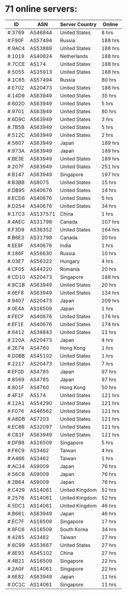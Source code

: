 # 71 online servers:

| ID | ASN | Server Country | Online |
| ------ | ------ | ------ | ------ |
| #.3769 | AS46844 | United States | 8 hrs |
| #.F90F | AS57494 | Russia | 188 hrs |
| #.9AC4 | AS53889 | United States | 188 hrs |
| #.1019 | AS40824 | Netherlands | 188 hrs |
| #.7CCE | AS174 | United States | 188 hrs |
| #.5055 | AS35913 | United States | 188 hrs |
| #.1C65 | AS57494 | Russia | 80 hrs |
| #.E702 | AS20473 | United States | 188 hrs |
| #.14D9 | AS63949 | United States | 35 hrs |
| #.602D | AS63949 | United States | 5 hrs |
| #.9701 | AS63949 | United States | 80 hrs |
| #.6D9C | AS63949 | United States | 3 hrs |
| #.7B5B | AS63949 | United States | 5 hrs |
| #.512C | AS63949 | United States | 2 hrs |
| #.5607 | AS63949 | Japan | 189 hrs |
| #.973A | AS63949 | Japan | 189 hrs |
| #.BE3E | AS63949 | United States | 189 hrs |
| #.207F | AS63949 | United States | 251 hrs |
| #.B147 | AS63949 | Singapore | 197 hrs |
| #.B3BB | AS8075 | United States | 15 hrs |
| #.DB95 | AS40676 | United States | 14 hrs |
| #.ECD6 | AS40676 | United States | 5 hrs |
| #.D254 | AS40676 | United States | 34 hrs |
| #.17C3 | AS137571 | China | 1 hrs |
| #.4AEC | AS31798 | Canada | 107 hrs |
| #.F3D9 | AS36352 | United States | 164 hrs |
| #.B6E3 | AS31798 | Canada | 20 hrs |
| #.EE8F | AS40676 | India | 1 hrs |
| #.186F | AS56630 | Russia | 10 hrs |
| #.03E7 | AS56322 | Hungary | 4 hrs |
| #.CF05 | AS44220 | Romania | 20 hrs |
| #.CD10 | AS20473 | Singapore | 188 hrs |
| #.8C1B | AS63949 | United States | 20 hrs |
| #.6EF8 | AS63949 | United States | 134 hrs |
| #.9407 | AS20473 | Japan | 209 hrs |
| #.0E4A | AS16509 | Japan | 1 hrs |
| #.FECF | AS40676 | United States | 176 hrs |
| #.EF1E | AS40676 | United States | 174 hrs |
| #.6412 | AS38843 | United States | 11 hrs |
| #.220A | AS20473 | Japan | 4 hrs |
| #.2E74 | AS4760 | Hong Kong | 1 hrs |
| #.D0BB | AS45102 | United States | 1 hrs |
| #.2217 | AS20473 | United States | 7 hrs |
| #.EF0D | AS4785 | Japan | 97 hrs |
| #.8569 | AS4785 | Japan | 97 hrs |
| #.801F | AS4760 | Hong Kong | 50 hrs |
| #.4F1F | AS174 | United States | 121 hrs |
| #.12A1 | AS54290 | United States | 121 hrs |
| #.F076 | AS46562 | United States | 121 hrs |
| #.A6DB | AS7203 | United States | 121 hrs |
| #.EC8B | AS32097 | United States | 121 hrs |
| #.C61F | AS63949 | United States | 121 hrs |
| #.DFB8 | AS16509 | Singapore | 5 hrs |
| #.F6C9 | AS3462 | Taiwan | 4 hrs |
| #.A466 | AS3462 | Taiwan | 1 hrs |
| #.AC34 | AS9009 | Japan | 76 hrs |
| #.56C8 | AS9009 | Japan | 76 hrs |
| #.2B64 | AS9009 | Japan | 76 hrs |
| #.C429 | AS14061 | United Kingdom | 52 hrs |
| #.2576 | AS14061 | United Kingdom | 52 hrs |
| #.5DC1 | AS14061 | United Kingdom | 46 hrs |
| #.B661 | AS63949 | Japan | 46 hrs |
| #.EC7F | AS16509 | Singapore | 17 hrs |
| #.8FC6 | AS16509 | South Korea | 34 hrs |
| #.4285 | AS3462 | Taiwan | 27 hrs |
| #.6C99 | AS53667 | United States | 27 hrs |
| #.8E93 | AS45102 | China | 27 hrs |
| #.4B21 | AS16509 | Singapore | 22 hrs |
| #.2A0F | AS14061 | Singapore | 22 hrs |
| #.6E82 | AS63949 | Japan | 11 hrs |
| #.0C1C | AS14061 | Singapore | 11 hrs |

